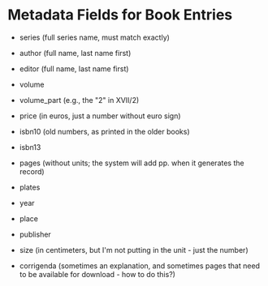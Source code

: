 Metadata Fields for Book Entries
================================

- series (full series name, must match exactly)

- author (full name, last name first)

- editor (full name, last name first)

- volume

- volume_part (e.g., the "2" in XVII/2)

- price (in euros, just a number without euro sign)

- isbn10 (old numbers, as printed in the older books)

- isbn13

- pages (without units; the system will add pp. when it generates the
record)

- plates

- year

- place

- publisher

- size (in centimeters, but I'm not putting in the unit - just the number)

- corrigenda (sometimes an explanation, and sometimes pages that need to be
available for download - how to do this?)
